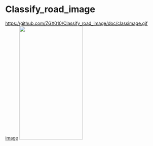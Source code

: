 # Classify_road_image
https://github.com/ZGX010/Classify_road_image/doc/classimage.gif <br>
[image](https://github.com/ZGX010/Classify_road_image/master/doc/classiamge.gif)
<img src="https://github.com/ZGX010/Classify_road_image/master/doc/classiamge.gif" width=200 height=360 />
